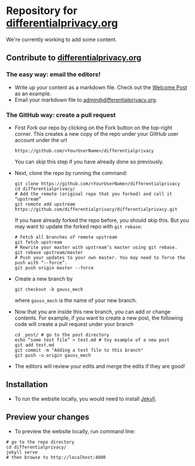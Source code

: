 # Repository for [differentialprivacy.org](https://differentialprivacy.org/)
We're currently working to add some content.


## Contribute to [differentialprivacy.org](https://differentialprivacy.org/)
### The easy way: email the editors!
- Write up your content as a markdown file. Check out the [Welcome
Post](https://github.com/differentialprivacy/differentialprivacy/blob/master/_posts/2020-7-11-Welcome.md)
as an example.
- Email your markdown file to
  [admin@differentialprivacy.org](mailto:admin@differentialprivacy.org).


### The GitHub way: create a pull request
- First *Fork* our repo by clicking on the Fork button on the
  top-right corner. This creates a new copy of the repo under your
  GitHub user account under the url
  ```
  https://github.com/<YourUserName>/differentialprivacy
  ```
  You can skip this step if you have already done so previously.

- Next, clone the repo by running the command:
  ```
  git clone https://github.com/<YourUserName>/differentialprivacy
  cd differentialprivacy/
  # Add the remote (original repo that you forked) and call it “upstream”
  git remote add upstream https://github.com/differentialprivacy/differentialprivacy.git 
  ```

  If you have already forked the repo before, you should skip
  this. But you may want to update the forked repo with `git rebase`:
  ```
  # Fetch all branches of remote upstream
  git fetch upstream
  # Rewrite your master with upstream’s master using git rebase.
  git rebase upstream/master
  # Push your updates to your own master. You may need to force the push with “--force”.
  git push origin master --force
  ```

- Create a new branch by 
  ```
  git checkout -b gauss_mech
  ```
  where `gauss_mech` is the name of your new branch.

- Now that you are inside this new branch, you can add or change
  contents. For example, if you want to create a new post, the following code 
  will create a pull request under your branch
  ```
  cd _post/ # go to the post directory
  echo “some test file” > test.md # toy example of a new post
  git add test.md 
  git commit -m "Adding a test file to this branch"
  git push -u origin gauss_mech
  ```
  
- The editors will review your edits and merge the edits if they are
  good!
  

## Installation
- To run the website locally, you would need to install
  [Jekyll](https://jekyllrb.com/).

## Preview your changes
- To preview the website locally, run command line:
```
# go to the repo directory
cd differentialprivacy/
jekyll serve
# then browse to http://localhost:4000
```
